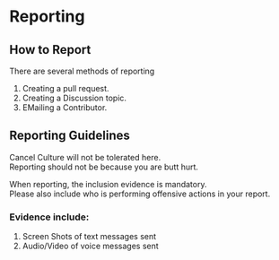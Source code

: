 # Reporting

## How to Report
There are several methods of reporting

1. Creating a pull request.
2. Creating a Discussion topic.
3. EMailing a Contributor.

## Reporting Guidelines
Cancel Culture will not be tolerated here.  
Reporting should not be because you are butt hurt.

When reporting, the inclusion evidence is mandatory.  
Please also include who is performing offensive actions in your report.  

### Evidence include:
1. Screen Shots of text messages sent
2. Audio/Video of voice messages sent